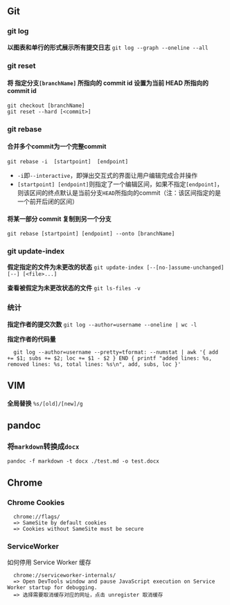 ## Git

### git log
**以图表和单行的形式展示所有提交日志** `git log --graph --oneline --all`

### git reset
#### 将 指定分支`[branchName]` 所指向的 commit id 设置为当前 HEAD 所指向的 commit id
```
git checkout [branchName]
git reset --hard [<commit>]
```

### git rebase
#### 合并多个commit为一个完整commit
`git rebase -i  [startpoint]  [endpoint]`

- `-i`即`--interactive`，即弹出交互式的界面让用户编辑完成合并操作
- `[startpoint] [endpoint]`则指定了一个编辑区间，如果不指定`[endpoint]`，则该区间的终点默认是当前分支`HEAD`所指向的commit（注：该区间指定的是一个前开后闭的区间）

#### 将某一部分 commit 复制到另一个分支
`git rebase [startpoint] [endpoint] --onto [branchName]`

### git update-index
**假定指定的文件为未更改的状态** `git update-index [--[no-]assume-unchanged] [--] [<file>...]`

**查看被假定为未更改状态的文件** `git ls-files -v`

### 统计
**指定作者的提交次数** `git log --author=username --oneline | wc -l`

**指定作者的代码量**
```
  git log --author=username --pretty=tformat: --numstat | awk '{ add += $1; subs += $2; loc += $1 - $2 } END { printf "added lines: %s, removed lines: %s, total lines: %s\n", add, subs, loc }'
```

## VIM
**全局替换** `%s/[old]/[new]/g`

## pandoc
### 将`markdown`转换成`docx`
`pandoc -f markdown -t docx ./test.md -o test.docx`

## Chrome
### Chrome Cookies
```
  chrome://flags/
  => SameSite by default cookies
  => Cookies without SameSite must be secure
```

### ServiceWorker
如何停用 Service Worker 缓存

```
  chrome://serviceworker-internals/
  => Open DevTools window and pause JavaScript execution on Service Worker startup for debugging.
  => 选择需要取消缓存对应的网址，点击 unregister 取消缓存
```
